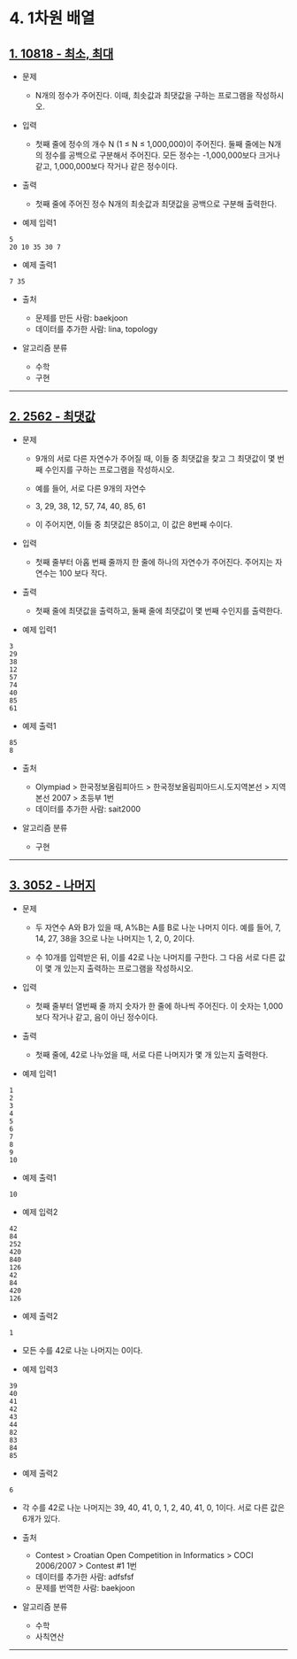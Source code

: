# 4. 1차원 배열

## [1. 10818 - 최소, 최대](https://github.com/laphayen/coding_test_python/blob/main/BAEKJOON/4.%201%EC%B0%A8%EC%9B%90%20%EB%B0%B0%EC%97%B4/10818.py)
* 문제
	* N개의 정수가 주어진다. 이때, 최솟값과 최댓값을 구하는 프로그램을 작성하시오.

* 입력
	* 첫째 줄에 정수의 개수 N (1 ≤ N ≤ 1,000,000)이 주어진다. 둘째 줄에는 N개의 정수를 공백으로 구분해서 주어진다. 모든 정수는 -1,000,000보다 크거나 같고, 1,000,000보다 작거나 같은 정수이다.

* 출력
	* 첫째 줄에 주어진 정수 N개의 최솟값과 최댓값을 공백으로 구분해 출력한다.

* 예제 입력1
<pre><code>5
20 10 35 30 7</code></pre>

* 예제 출력1
<pre><code>7 35</code></pre>

* 출처
	* 문제를 만든 사람: baekjoon
	* 데이터를 추가한 사람: lina, topology

* 알고리즘 분류
	* 수학
	* 구현

* * *

## [2. 2562 - 최댓값](https://github.com/laphayen/coding_test_python/blob/main/BAEKJOON/4.%201%EC%B0%A8%EC%9B%90%20%EB%B0%B0%EC%97%B4/2562.py)
* 문제
	* 9개의 서로 다른 자연수가 주어질 때, 이들 중 최댓값을 찾고 그 최댓값이 몇 번째 수인지를 구하는 프로그램을 작성하시오.

	* 예를 들어, 서로 다른 9개의 자연수

	* 3, 29, 38, 12, 57, 74, 40, 85, 61

	* 이 주어지면, 이들 중 최댓값은 85이고, 이 값은 8번째 수이다.

* 입력
	* 첫째 줄부터 아홉 번째 줄까지 한 줄에 하나의 자연수가 주어진다. 주어지는 자연수는 100 보다 작다.

* 출력
	* 첫째 줄에 최댓값을 출력하고, 둘째 줄에 최댓값이 몇 번째 수인지를 출력한다.

* 예제 입력1
<pre><code>3
29
38
12
57
74
40
85
61</code></pre>

* 예제 출력1
<pre><code>85
8</code></pre>

* 출처
	* Olympiad > 한국정보올림피아드 > 한국정보올림피아드시․도지역본선 > 지역본선 2007 > 초등부 1번
	* 데이터를 추가한 사람: sait2000

* 알고리즘 분류
	* 구현

* * *

## [3. 3052 - 나머지](https://github.com/laphayen/coding_test_python/blob/main/BAEKJOON/4.%201%EC%B0%A8%EC%9B%90%20%EB%B0%B0%EC%97%B4/3052.py)
* 문제
	* 두 자연수 A와 B가 있을 때, A%B는 A를 B로 나눈 나머지 이다. 예를 들어, 7, 14, 27, 38을 3으로 나눈 나머지는 1, 2, 0, 2이다. 

	* 수 10개를 입력받은 뒤, 이를 42로 나눈 나머지를 구한다. 그 다음 서로 다른 값이 몇 개 있는지 출력하는 프로그램을 작성하시오.

* 입력
	* 첫째 줄부터 열번째 줄 까지 숫자가 한 줄에 하나씩 주어진다. 이 숫자는 1,000보다 작거나 같고, 음이 아닌 정수이다.

* 출력
	* 첫째 줄에, 42로 나누었을 때, 서로 다른 나머지가 몇 개 있는지 출력한다.

* 예제 입력1
<pre><code>1
2
3
4
5
6
7
8
9
10</code></pre>

* 예제 출력1
<pre><code>10</code></pre>

* 예제 입력2
<pre><code>42
84
252
420
840
126
42
84
420
126</code></pre>

* 예제 출력2
<pre><code>1</code></pre>

* 모든 수를 42로 나눈 나머지는 0이다.

* 예제 입력3
<pre><code>39
40
41
42
43
44
82
83
84
85</code></pre>

* 예제 출력2
<pre><code>6</code></pre>

* 각 수를 42로 나눈 나머지는 39, 40, 41, 0, 1, 2, 40, 41, 0, 1이다. 서로 다른 값은 6개가 있다.

* 출처
	* Contest > Croatian Open Competition in Informatics > COCI 2006/2007 > Contest #1 1번
	* 데이터를 추가한 사람: adfsfsf
	* 문제를 번역한 사람: baekjoon

* 알고리즘 분류
	* 수학
	* 사칙연산

* * *
